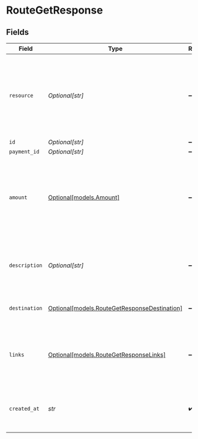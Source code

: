 # RouteGetResponse


## Fields

| Field                                                                                                     | Type                                                                                                      | Required                                                                                                  | Description                                                                                               | Example                                                                                                   |
| --------------------------------------------------------------------------------------------------------- | --------------------------------------------------------------------------------------------------------- | --------------------------------------------------------------------------------------------------------- | --------------------------------------------------------------------------------------------------------- | --------------------------------------------------------------------------------------------------------- |
| `resource`                                                                                                | *Optional[str]*                                                                                           | :heavy_minus_sign:                                                                                        | Indicates the response contains a route object. Will always contain the string `route` for this endpoint. | route                                                                                                     |
| `id`                                                                                                      | *Optional[str]*                                                                                           | :heavy_minus_sign:                                                                                        | N/A                                                                                                       | crt_dyARQ3JzCgtPDhU2Pbq3J                                                                                 |
| `payment_id`                                                                                              | *Optional[str]*                                                                                           | :heavy_minus_sign:                                                                                        | N/A                                                                                                       | tr_5B8cwPMGnU                                                                                             |
| `amount`                                                                                                  | [Optional[models.Amount]](../models/amount.md)                                                            | :heavy_minus_sign:                                                                                        | In v2 endpoints, monetary amounts are represented as objects with a `currency` and `value` field.         |                                                                                                           |
| `description`                                                                                             | *Optional[str]*                                                                                           | :heavy_minus_sign:                                                                                        | The description of the route. This description is shown in the reports.                                   | Payment for Order #12345                                                                                  |
| `destination`                                                                                             | [Optional[models.RouteGetResponseDestination]](../models/routegetresponsedestination.md)                  | :heavy_minus_sign:                                                                                        | The destination of the route.                                                                             |                                                                                                           |
| `links`                                                                                                   | [Optional[models.RouteGetResponseLinks]](../models/routegetresponselinks.md)                              | :heavy_minus_sign:                                                                                        | An object with several relevant URLs. Every URL object will contain an `href` and a `type` field.         |                                                                                                           |
| `created_at`                                                                                              | *str*                                                                                                     | :heavy_check_mark:                                                                                        | The entity's date and time of creation, in [ISO 8601](https://en.wikipedia.org/wiki/ISO_8601) format.     | 2024-03-20T09:13:37.0Z                                                                                    |